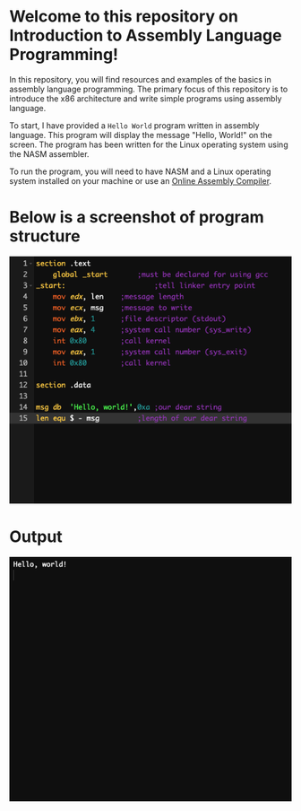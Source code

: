 # Welcome to this repository on Introduction to Assembly Language Programming!
In this repository, you will find resources and examples of the basics in assembly language programming. The primary focus of this repository is to introduce the x86 architecture and write simple programs using assembly language.

To start, I have provided a ```Hello World``` program written in assembly language. This program will display the message "Hello, World!" on the screen. The program has been written for the Linux operating system using the NASM assembler.

To run the program, you will need to have NASM and a Linux operating system installed on your machine or use an [Online Assembly Compiler](https://www.tutorialspoint.com/compile_assembly_online.php).

# Below is a screenshot of program structure 
<p align="justified">
  <img width="" height="" src="https://github.com/AntonyGN/Assembly-language/blob/main/code.png">
</p>

# Output
<p align="justified">
  <img width="" height="" src="https://github.com/AntonyGN/Assembly-language/blob/main/output.png">
</p>








